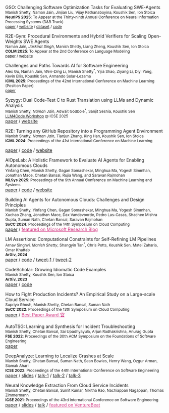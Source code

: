 <span class="pubtitle">GSO: Challenging Software Optimization Tasks for Evaluating SWE-Agents</span><br>
<span style="font-size:85%">
Manish Shetty, Naman Jain, Jinjian Liu, Vijay Kethanaboyina, Koushik Sen, Ion Stoica<br>
**NeurIPS 2025**: To Appear at the Thirty-ninth Annual Conference on Neural Information Processing Systems (D&B Track)<br> 
<a href="https://arxiv.org/abs/2505.23671">paper</a> / 
<a href="https://gso-bench.github.io/">website</a> /
<a href="https://huggingface.co/datasets/gso-bench/gso">dataset</a> /
<a href="https://github.com/gso-bench/gso">code</a>


<span class="pubtitle">R2E-Gym: Procedural Environments and Hybrid Verifiers for Scaling Open-Weights SWE Agents</span><br>
<span style="font-size:85%">
Naman Jain<sup>*</sup>, Jaskirat Singh<sup>*</sup>, Manish Shetty, Liang Zheng, Koushik Sen, Ion Stoica<br>
**COLM 2025**: To Appear at the 2nd Conference on Language Modeling<br> 
<a href="https://arxiv.org/abs/2504.07164">paper</a> / 
<a href="https://r2e-gym.github.io/">website</a>


<span class="pubtitle">Challenges and Paths Towards AI for Software Engineering</span><br>
<span style="font-size:85%">
Alex Gu, Naman Jain<sup>*</sup>, Wen-Ding Li<sup>*</sup>, Manish Shetty<sup>*</sup>, Yijia Shao, Ziyang Li, Diyi Yang, <br> 
Kevin Ellis, Koushik Sen, Armando Solar-Lezama<br>
**ICML 2025**: Proceedings of the 42nd International Conference on Machine Learning (Position Paper)<br> 
<a href="https://tinyurl.com/ai4code">paper</a>


<span class="pubtitle">Syzygy: Dual Code-Test C to Rust Translation using LLMs and Dynamic Analysis</span><br>
<span style="font-size:85%">
Manish Shetty<sup>*</sup>, Naman Jain<sup>*</sup>, Adwait Godbole<sup>*</sup>,
Sanjit Seshia, Koushik Sen<br>
[LLM4Code Workshop](https://llm4code.github.io/) @ ICSE 2025  </span> <br>
<a href="https://syzygy-project.github.io/assets/paper.pdf">paper</a> / 
<a href="https://syzygy-project.github.io/">website</a>

<span class="pubtitle">R2E: Turning any GitHub Repository into a Programming Agent Environment</span><br>
<span style="font-size:85%">
Manish Shetty<sup>*</sup>, Naman Jain<sup>*</sup>, Tianjun Zhang, King Han, Koushik Sen, Ion Stoica<br>
**ICML 2024**: Proceedings of the 41st International Conference on Machine Learning <br> 
<!-- [LLMAgents Workshop](https://llmagents.github.io/) @ ICLR 2024 </span> <br> /  -->
<a href="https://r2e.dev/pdfs/paper.pdf">paper</a> / 
<a href="https://github.com/r2e-project/r2e">code</a> /
<a href="https://r2e.dev/">website</a>

<span class="pubtitle">AIOpsLab: A Holistic Framework to Evaluate AI Agents for Enabling Autonomous Clouds</span> <br>
<span style="font-size:85%"> Yinfang Chen, Manish Shetty, Gagan Somashekar, Minghua Ma, Yogesh Simmhan, Jonathan Mace, Chetan Bansal, Rujia Wang, and Saravan Rajmohan <br>
**MLSys 2025**: Proceedings of the 9th Annual Conference on Machine Learning and Systems </span> <br>
<a href="https://www.microsoft.com/en-us/research/uploads/prod/2024/10/arxiv_AIOpsLab.pdf">paper</a> /
<a href="https://github.com/microsoft/AIOpsLab">code</a> /
<a href="https://microsoft.github.io/AIOpsLab/">website</a>


<span class="pubtitle">Building AI Agents for Autonomous Clouds: Challenges and Design Principles</span><br>
<span style="font-size:85%">
Manish Shetty, Yinfang Chen, Gagan Somashekar, Minghua Ma, Yogesh Simmhan, Xuchao Zhang, Jonathan Mace, Dax Vandevoorde, Pedro Las-Casas, Shachee Mishra Gupta, Suman Nath, Chetan Bansal, Saravan Rajmohan<br>
**SoCC 2024**: Proceedings of the 14th Symposium on Cloud Computing </span> <br>
<a href="https://arxiv.org/abs/2407.12165">paper</a> / <a href="https://www.microsoft.com/en-us/research/blog/research-focus-week-of-november-11-2024/"
  style="color: #D33682; "> featured on Microsoft Research Blog</a>
<!-- /  -->
<!-- <a href="https://github.com/r2e-project/r2e">code</a> / -->
<!-- <a href="https://r2e.dev/">website</a> -->



<span class="pubtitle">LM Assertions: Computational Constraints for Self-Refining LM Pipelines</span><br>
<span style="font-size:85%">Arnav Singhvi<sup>*</sup>, Manish Shetty<sup>*</sup>, Shangyin Tan<sup>*</sup>, Chris Potts,
  Koushik Sen, Matei Zaharia, Omar Khattab<br>
**ArXiv, 2024**</span> <br>
<a href="/pdf/preprints/lm-assert.pdf">paper</a> /
<a href="https://github.com/stanfordnlp/dspy/blob/main/dspy/primitives/assertions.py">code</a> /
<a href="https://twitter.com/lateinteraction/status/1735326551393161563">tweet-1</a> /
<a href="https://twitter.com/lateinteraction/status/1755337965751198042">tweet-2</a>




<span class="pubtitle">CodeScholar: Growing Idiomatic Code Examples</span><br>
<span style="font-size:85%">Manish Shetty, Koushik Sen, Ion Stoica <br>
**ArXiv, 2023** </span> <br>
<a href="https://arxiv.org/abs/2312.15157">paper</a> /
<a href="https://github.com/tart-proj/codescholar">code</a>



<span class="pubtitle">How to Fight Production Incidents? An Empirical Study on a Large-scale Cloud Service</span><br>
<span style="font-size:85%">Supriyo Ghosh, Manish Shetty, Chetan Bansal, Suman Nath <br>
  **SoCC 2022**: Proceedings of the 13th Symposium on Cloud Computing </span> <br>
<a href="https://dl.acm.org/doi/10.1145/3542929.3563482">paper</a> / <a
  href="https://twitter.com/ACMSoCC/status/1590128032886685696?s=20" style="color: #D33682; ">Best
  Paper Award 🏆</a>



<span class="pubtitle">AutoTSG: Learning and Synthesis for Incident Troubleshooting</span><br>
<span style="font-size:85%">Manish Shetty, Chetan Bansal, Sai Upadhyayula, Arjun Radhakrishna, Anurag Gupta <br>
  **FSE 2022**: Proceedings of the 30th ACM Symposium on the Foundations of Software Engineering </span> <br>
<a href="https://arxiv.org/pdf/2205.13457.pdf">paper</a>



<span class="pubtitle">DeepAnalyze: Learning to Localize Crashes at Scale</span><br>
<span style="font-size:85%">Manish Shetty, Chetan Bansal, Suman Nath, Sean Bowles, Henry Wang, Ozgur Arman, Siamak Ahari
  <br>
  **ICSE 2022**: Proceedings of the 44th International Conference on Software Engineering </span> <br>
<a href="https://arxiv.org/pdf/2109.14326.pdf">paper</a> /
<a href="/pdf/slides/DeepAnalyze_ICSE_2022.pdf">slides</a> /
<a href="https://youtu.be/UqwcSTiIP_I">talk-1</a> /
<a href="https://youtu.be/aFZni_d-Sc0">talk-2</a> /
<a href="https://youtu.be/bT5B30qAaW0">talk-3</a>




<span class="pubtitle">Neural Knowledge Extraction From Cloud Service Incidents</span><br>
<span style="font-size:85%"> Manish Shetty, Chetan Bansal, Sumit Kumar, Nikitha Rao, Nachiappan Nagappan, Thomas
  Zimmermann <br>
  **ICSE 2021**: Proceedings of the 43rd International Conference on Software Engineering </span> <br>
<a href="https://arxiv.org/abs/2007.05505">paper</a> /
<a href="pdf/slides/SoftNER_ICSE_2021.pdf">slides</a> /
<a href="https://youtu.be/nObO7Q9NlcA">talk</a> /
<a href="https://venturebeat.com/2020/07/14/microsofts-softner-ai-uses-unsupervised-learning-to-help-triage-cloud-service-outages/"
  style="color: #D33682; "> featured on VentureBeat</a>
<!-- <a href="" style="color: #D33682;">Distinguished paper award nomination </a> -->
